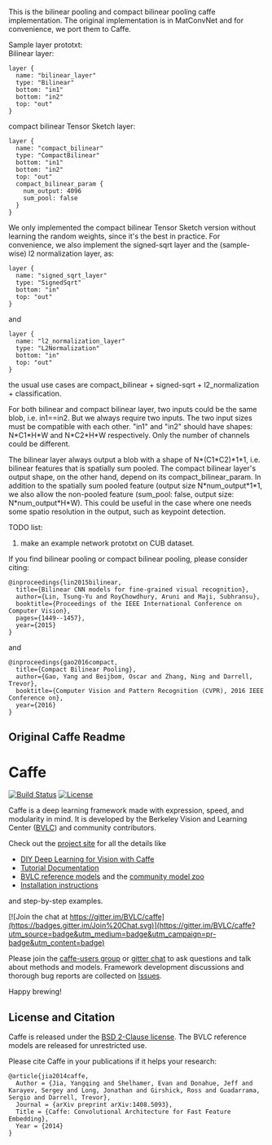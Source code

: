 This is the bilinear pooling and compact bilinear pooling caffe implementation.
The original implementation is in MatConvNet and for convenience, we port them to Caffe. 

Sample layer prototxt: \
Bilinear layer:

    layer {
      name: "bilinear_layer"
      type: "Bilinear"
      bottom: "in1"
      bottom: "in2"
      top: "out"
    }

compact bilinear Tensor Sketch layer:

    layer {
      name: "compact_bilinear"
      type: "CompactBilinear"
      bottom: "in1"
      bottom: "in2"
      top: "out"
      compact_bilinear_param {
        num_output: 4096
        sum_pool: false
      }
    }

We only implemented the compact bilinear Tensor Sketch version without learning the random weights, since it's the best in practice. For convenience, we also implement the signed-sqrt layer and the (sample-wise) l2 normalization layer, as:
    
    layer {
      name: "signed_sqrt_layer"
      type: "SignedSqrt"
      bottom: "in"
      top: "out"
    }
and

    layer {
      name: "l2_normalization_layer"
      type: "L2Normalization"
      bottom: "in"
      top: "out"
    }
the usual use cases are compact_bilinear + signed-sqrt + l2_normalization + classification. 


For both bilinear and compact bilinear layer, two inputs could be the same blob,
i.e. in1==in2. But we always require two inputs. The two input sizes must be compatible with each other. "in1" and "in2" should have shapes: N\*C1\*H\*W and N\*C2\*H\*W respectively. Only the number of channels could be different. 

The bilinear layer always output a blob with a shape of N\*(C1\*C2)\*1\*1, i.e. bilinear features 
that is spatially sum pooled. The compact bilinear layer's output shape, on the other hand, depend on its compact_bilinear_param. In addition to the spatially sum pooled feature (output size N\*num\_output\*1\*1, we also allow the non-pooled feature (sum_pool: false, output size\: N\*num\_output\*H\*W). This could be useful in the case where one needs some spatio resolution in the output, such as keypoint detection.


TODO list:
1. make an example network prototxt on CUB dataset. 


If you find bilinear pooling or compact bilinear pooling, please consider citing:

    @inproceedings{lin2015bilinear,
      title={Bilinear CNN models for fine-grained visual recognition},
      author={Lin, Tsung-Yu and RoyChowdhury, Aruni and Maji, Subhransu},
      booktitle={Proceedings of the IEEE International Conference on Computer Vision},
      pages={1449--1457},
      year={2015}
    }
and

    @inproceedings{gao2016compact,
      title={Compact Bilinear Pooling},
      author={Gao, Yang and Beijbom, Oscar and Zhang, Ning and Darrell, Trevor},
      booktitle={Computer Vision and Pattern Recognition (CVPR), 2016 IEEE Conference on},
      year={2016}
    }





## Original Caffe Readme

# Caffe

[![Build Status](https://travis-ci.org/BVLC/caffe.svg?branch=master)](https://travis-ci.org/BVLC/caffe)
[![License](https://img.shields.io/badge/license-BSD-blue.svg)](LICENSE)

Caffe is a deep learning framework made with expression, speed, and modularity in mind.
It is developed by the Berkeley Vision and Learning Center ([BVLC](http://bvlc.eecs.berkeley.edu)) and community contributors.

Check out the [project site](http://caffe.berkeleyvision.org) for all the details like

- [DIY Deep Learning for Vision with Caffe](https://docs.google.com/presentation/d/1UeKXVgRvvxg9OUdh_UiC5G71UMscNPlvArsWER41PsU/edit#slide=id.p)
- [Tutorial Documentation](http://caffe.berkeleyvision.org/tutorial/)
- [BVLC reference models](http://caffe.berkeleyvision.org/model_zoo.html) and the [community model zoo](https://github.com/BVLC/caffe/wiki/Model-Zoo)
- [Installation instructions](http://caffe.berkeleyvision.org/installation.html)

and step-by-step examples.

[![Join the chat at https://gitter.im/BVLC/caffe](https://badges.gitter.im/Join%20Chat.svg)](https://gitter.im/BVLC/caffe?utm_source=badge&utm_medium=badge&utm_campaign=pr-badge&utm_content=badge)

Please join the [caffe-users group](https://groups.google.com/forum/#!forum/caffe-users) or [gitter chat](https://gitter.im/BVLC/caffe) to ask questions and talk about methods and models.
Framework development discussions and thorough bug reports are collected on [Issues](https://github.com/BVLC/caffe/issues).

Happy brewing!

## License and Citation

Caffe is released under the [BSD 2-Clause license](https://github.com/BVLC/caffe/blob/master/LICENSE).
The BVLC reference models are released for unrestricted use.

Please cite Caffe in your publications if it helps your research:

    @article{jia2014caffe,
      Author = {Jia, Yangqing and Shelhamer, Evan and Donahue, Jeff and Karayev, Sergey and Long, Jonathan and Girshick, Ross and Guadarrama, Sergio and Darrell, Trevor},
      Journal = {arXiv preprint arXiv:1408.5093},
      Title = {Caffe: Convolutional Architecture for Fast Feature Embedding},
      Year = {2014}
    }
